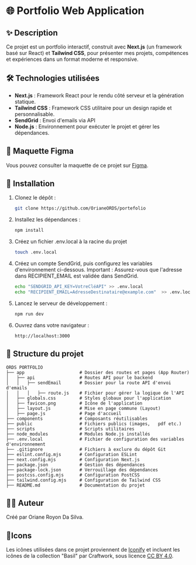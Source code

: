 # 🌐 Portfolio Web Application

## ✨ Description

Ce projet est un portfolio interactif, construit avec **Next.js** (un framework basé sur React) et **Tailwind CSS**, pour présenter mes projets, compétences et expériences dans un format moderne et responsive.

## 🛠️ Technologies utilisées

- **Next.js** : Framework React pour le rendu côté serveur et la génération statique.
- **Tailwind CSS** : Framework CSS utilitaire pour un design rapide et personnalisable.
- **SendGrid** : Envoi d'emails via API
- **Node.js** : Environnement pour exécuter le projet et gérer les dépendances.

## 🎨 Maquette Figma
Vous pouvez consulter la maquette de ce projet sur [Figma](https://www.figma.com/design/pIf33bgQVmbeFaaHlsfN9b/ORDS-WEB-DEV?node-id=0-1&p=f&m=dev).

## 🚀 Installation

1. Clonez le dépôt :
   ```bash
   git clone https://github.com/OrianeORDS/portefolio
   ```

2. Installez les dépendances :
   ```bash
   npm install
   ```

3. Créez un fichier .env.local à la racine du projet
   ```bash
   touch .env.local
   ```

4. Créez un compte SendGrid, puis configurez les variables d'environnement ci-dessous. 
 Important : Assurez-vous que l'adresse dans RECIPIENT_EMAIL est validée dans SendGrid.
   ```bash
   echo "SENDGRID_API_KEY=VotreCléAPI" >> .env.local
   echo "RECIPIENT_EMAIL=AdresseDestinataire@example.com"  >> .env.local
   ```

5. Lancez le serveur de développement :
   ```bash
   npm run dev
   ```

6. Ouvrez dans votre navigateur :
   ```
   http://localhost:3000
   ```

## 📂 Structure du projet

```
ORDS PORTFOLIO
├── app                     # Dossier des routes et pages (App Router)
│   ├── api                 # Routes API pour le backend
│   │   ├── sendEmail       # Dossier pour la route API d'envoi d'emails
│   │   │   ├── route.js    # Fichier pour gérer la logique de l'API
│   ├── globals.css         # Styles globaux pour l'application
│   ├── favicon.png         # Icône de l'application
│   ├── layout.js           # Mise en page commune (Layout)
│   ├── page.js             # Page d'accueil
├── components              # Composants réutilisables
├── public                  # Fichiers publics (images,   pdf etc.)
├── scripts                 # Scripts utilitaires
├── node_modules            # Modules Node.js installés
├── .env.local              # Fichier de configuration des variables d'environnement
├── .gitignore              # Fichiers à exclure du dépôt Git
├── eslint.config.mjs       # Configuration ESLint
├── next.config.mjs         # Configuration Next.js
├── package.json            # Gestion des dépendances
├── package-lock.json       # Verrouillage des dépendances
├── postcss.config.mjs      # Configuration PostCSS
├── tailwind.config.mjs     # Configuration de Tailwind CSS
├── README.md               # Documentation du projet

```

## 👩‍💻 Auteur

Créé par Oriane Royon Da Silva. 


## 🧩Icons 

Les icônes utilisées dans ce projet proviennent de [Iconify](https://iconify.design/) et incluent les icônes de la collection "Basil" par Craftwork, sous licence [CC BY 4.0](https://creativecommons.org/licenses/by/4.0/).